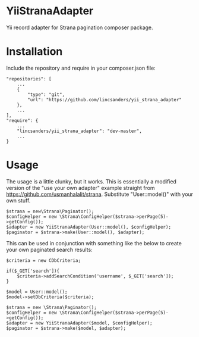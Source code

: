 # YiiStranaAdapter
Yii record adapter for Strana pagination composer package.

# Installation
Include the repository and require in your composer.json file:

    "repositories": [
        ...
        {
            "type": "git",
            "url": "https://github.com/lincsanders/yii_strana_adapter"
        },
        ...
    ],
    "require": {
        ...
        "lincsanders/yii_strana_adapter": "dev-master",
        ...
    }

# Usage
The usage is a little clunky, but it works. This is essentially a modified version of the "use your own adapter" example straight from https://github.com/usmanhalalit/strana. Substitute "User::model()" with your own stuff.

    $strana = new\Strana\Paginator();
    $configHelper = new \Strana\ConfigHelper($strana->perPage(5)->getConfig());
    $adapter = new YiiStranaAdapter(User::model(), $configHelper);
    $paginator = $strana->make(User::model(), $adapter);

This can be used in conjunction with something like the below to create your own paginated search results:
    
    $criteria = new CDbCriteria;
    
    if($_GET['search']){
        $criteria->addSearchCondition('username', $_GET['search']);
    }

    $model = User::model();
    $model->setDbCriteria($criteria);
    
    $strana = new \Strana\Paginator();
    $configHelper = new \Strana\ConfigHelper($strana->perPage(5)->getConfig());
    $adapter = new YiiStranaAdapter($model, $configHelper);
    $paginator = $strana->make($model, $adapter);
